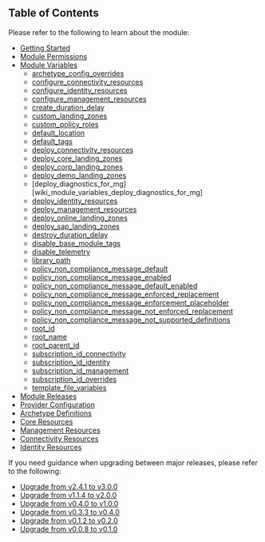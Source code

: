 <!-- markdownlint-disable first-line-h1 -->
## Table of Contents

Please refer to the following to learn about the module:

- [Getting Started][wiki_getting_started]
- [Module Permissions][wiki_module_permissions]
- [Module Variables][wiki_module_variables]
  - [archetype_config_overrides][wiki_module_variables_archetype_config_overrides]
  - [configure_connectivity_resources][wiki_module_variables_configure_connectivity_resources]
  - [configure_identity_resources][wiki_module_variables_configure_identity_resources]
  - [configure_management_resources][wiki_module_variables_configure_management_resources]
  - [create_duration_delay][wiki_module_variables_create_duration_delay]
  - [custom_landing_zones][wiki_module_variables_custom_landing_zones]
  - [custom_policy_roles][wiki_module_variables_custom_policy_roles]
  - [default_location][wiki_module_variables_default_location]
  - [default_tags][wiki_module_variables_default_tags]
  - [deploy_connectivity_resources][wiki_module_variables_deploy_connectivity_resources]
  - [deploy_core_landing_zones][wiki_module_variables_deploy_core_landing_zones]
  - [deploy_corp_landing_zones][wiki_module_variables_deploy_corp_landing_zones]
  - [deploy_demo_landing_zones][wiki_module_variables_deploy_demo_landing_zones]
  - [deploy_diagnostics_for_mg][wiki_module_variables_deploy_diagnostics_for_mg]
  - [deploy_identity_resources][wiki_module_variables_deploy_identity_resources]
  - [deploy_management_resources][wiki_module_variables_deploy_management_resources]
  - [deploy_online_landing_zones][wiki_module_variables_deploy_online_landing_zones]
  - [deploy_sap_landing_zones][wiki_module_variables_deploy_sap_landing_zones]
  - [destroy_duration_delay][wiki_module_variables_destroy_duration_delay]
  - [disable_base_module_tags][wiki_module_variables_disable_base_module_tags]
  - [disable_telemetry][wiki_module_variables_disable_telemetry]
  - [library_path][wiki_module_variables_library_path]
  - [policy_non_compliance_message_default][wiki_module_variables_policy_non_compliance_message_default]
  - [policy_non_compliance_message_enabled][wiki_module_variables_policy_non_compliance_message_enabled]
  - [policy_non_compliance_message_default_enabled][wiki_module_variables_policy_non_compliance_message_default_enabled]
  - [policy_non_compliance_message_enforced_replacement][wiki_module_variables_policy_non_compliance_message_enforced_replacement]
  - [policy_non_compliance_message_enforcement_placeholder][wiki_module_variables_policy_non_compliance_message_enforcement_placeholder]
  - [policy_non_compliance_message_not_enforced_replacement][wiki_module_variables_policy_non_compliance_message_not_enforced_replacement]
  - [policy_non_compliance_message_not_supported_definitions][wiki_module_variables_policy_non_compliance_message_not_supported_definitions]
  - [root_id][wiki_module_variables_root_id]
  - [root_name][wiki_module_variables_root_name]
  - [root_parent_id][wiki_module_variables_root_parent_id]
  - [subscription_id_connectivity][wiki_module_variables_subscription_id_connectivity]
  - [subscription_id_identity][wiki_module_variables_subscription_id_identity]
  - [subscription_id_management][wiki_module_variables_subscription_id_management]
  - [subscription_id_overrides][wiki_module_variables_subscription_id_overrides]
  - [template_file_variables][wiki_module_variables_template_file_variables]
- [Module Releases][wiki_module_releases]
- [Provider Configuration][wiki_provider_configuration]
- [Archetype Definitions][wiki_archetype_definitions]
- [Core Resources][wiki_core_resources]
- [Management Resources][wiki_management_resources]
- [Connectivity Resources][wiki_connectivity_resources]
- [Identity Resources][wiki_identity_resources]

If you need guidance when upgrading between major releases, please refer to the following:

- [Upgrade from v2.4.1 to v3.0.0][wiki_upgrade_from_v2_4_1_to_v3_0_0]
- [Upgrade from v1.1.4 to v2.0.0][wiki_upgrade_from_v1_1_4_to_v2_0_0]
- [Upgrade from v0.4.0 to v1.0.0][wiki_upgrade_from_v0_4_0_to_v1_0_0]
- [Upgrade from v0.3.3 to v0.4.0][wiki_upgrade_from_v0_3_3_to_v0_4_0]
- [Upgrade from v0.1.2 to v0.2.0][wiki_upgrade_from_v0_1_2_to_v0_2_0]
- [Upgrade from v0.0.8 to v0.1.0][wiki_upgrade_from_v0_0_8_to_v0_1_0]

 [//]: # (************************)
 [//]: # (INSERT LINK LABELS BELOW)
 [//]: # (************************)

[wiki_getting_started]:               %5BUser-Guide%5D-Getting-Started "Wiki - Getting Started"
[wiki_module_permissions]:            %5BUser-Guide%5D-Module-Permissions "Wiki - Module Permissions"
[wiki_module_variables]:              %5BUser-Guide%5D-Module-Variables "Wiki - Module Variables"
[wiki_module_releases]:               %5BUser-Guide%5D-Module-Releases "Wiki - Module Releases"
[wiki_provider_configuration]:        %5BUser-Guide%5D-Provider-Configuration "Wiki - Provider Configuration"
[wiki_archetype_definitions]:         %5BUser-Guide%5D-Archetype-Definitions "Wiki - Archetype Definitions"
[wiki_core_resources]:                %5BUser-Guide%5D-Core-Resources "Wiki - Core Resources"
[wiki_management_resources]:          %5BUser-Guide%5D-Management-Resources "Wiki - Management Resources"
[wiki_connectivity_resources]:        %5BUser-Guide%5D-Connectivity-Resources "Wiki - Connectivity Resources"
[wiki_identity_resources]:            %5BUser-Guide%5D-Identity-Resources "Wiki - Identity Resources"
[wiki_upgrade_from_v2_4_1_to_v3_0_0]: %5BUser-Guide%5D-Upgrade-from-v2.4.1-to-v3.0.0 "Wiki - Upgrade from v2.4.1 to v3.0.0"
[wiki_upgrade_from_v1_1_4_to_v2_0_0]: %5BUser-Guide%5D-Upgrade-from-v1.1.4-to-v2.0.0 "Wiki - Upgrade from v1.1.4 to v2.0.0"
[wiki_upgrade_from_v0_4_0_to_v1_0_0]: %5BUser-Guide%5D-Upgrade-from-v0.4.0-to-v1.0.0 "Wiki - Upgrade from v0.4.0 to v1.0.0"
[wiki_upgrade_from_v0_3_3_to_v0_4_0]: %5BUser-Guide%5D-Upgrade-from-v0.3.3-to-v0.4.0 "Wiki - Upgrade from v0.3.3 to v0.4.0"
[wiki_upgrade_from_v0_1_2_to_v0_2_0]: %5BUser-Guide%5D-Upgrade-from-v0.1.2-to-v0.2.0 "Wiki - Upgrade from v0.1.2 to v0.2.0"
[wiki_upgrade_from_v0_0_8_to_v0_1_0]: %5BUser-Guide%5D-Upgrade-from-v0.0.8-to-v0.1.0 "Wiki - Upgrade from v0.0.8 to v0.1.0"

[wiki_module_variables_archetype_config_overrides]:                           %5BVariables%5D-archetype_config_overrides "Instructions for how to use the archetype_config_overrides variable."
[wiki_module_variables_configure_connectivity_resources]:                     %5BVariables%5D-configure_connectivity_resources "Instructions for how to use the configure_connectivity_resources variable."
[wiki_module_variables_configure_identity_resources]:                         %5BVariables%5D-configure_identity_resources "Instructions for how to use the configure_identity_resources variable."
[wiki_module_variables_configure_management_resources]:                       %5BVariables%5D-configure_management_resources "Instructions for how to use the configure_management_resources variable."
[wiki_module_variables_create_duration_delay]:                                %5BVariables%5D-create_duration_delay "Instructions for how to use the create_duration_delay variable."
[wiki_module_variables_custom_landing_zones]:                                 %5BVariables%5D-custom_landing_zones "Instructions for how to use the custom_landing_zones variable."
[wiki_module_variables_custom_policy_roles]:                                  %5BVariables%5D-custom_policy_roles "Instructions for how to use the custom_policy_roles variable."
[wiki_module_variables_default_location]:                                     %5BVariables%5D-default_location "Instructions for how to use the default_location variable."
[wiki_module_variables_default_tags]:                                         %5BVariables%5D-default_tags "Instructions for how to use the default_tags variable."
[wiki_module_variables_deploy_connectivity_resources]:                        %5BVariables%5D-deploy_connectivity_resources "Instructions for how to use the deploy_connectivity_resources variable."
[wiki_module_variables_deploy_core_landing_zones]:                            %5BVariables%5D-deploy_core_landing_zones "Instructions for how to use the deploy_core_landing_zones variable."
[wiki_module_variables_deploy_corp_landing_zones]:                            %5BVariables%5D-deploy_corp_landing_zones "Instructions for how to use the deploy_corp_landing_zones variable."
[wiki_module_variables_deploy_demo_landing_zones]:                            %5BVariables%5D-deploy_demo_landing_zones "Instructions for how to use the deploy_demo_landing_zones variable."
[wiki_module_variables_deploy_identity_resources]:                            %5BVariables%5D-deploy_identity_resources "Instructions for how to use the deploy_identity_resources variable."
[wiki_module_variables_deploy_management_resources]:                          %5BVariables%5D-deploy_management_resources "Instructions for how to use the deploy_management_resources variable."
[wiki_module_variables_deploy_online_landing_zones]:                          %5BVariables%5D-deploy_online_landing_zones "Instructions for how to use the deploy_online_landing_zones variable."
[wiki_module_variables_deploy_sap_landing_zones]:                             %5BVariables%5D-deploy_sap_landing_zones "Instructions for how to use the deploy_sap_landing_zones variable."
[wiki_module_variables_destroy_duration_delay]:                               %5BVariables%5D-destroy_duration_delay "Instructions for how to use the destroy_duration_delay variable."
[wiki_module_variables_disable_base_module_tags]:                             %5BVariables%5D-disable_base_module_tags "Instructions for how to use the disable_base_module_tags variable."
[wiki_module_variables_disable_telemetry]:                                    %5BVariables%5D-disable_telemetry "Instructions for how to use the disable_telemetry variable."
[wiki_module_variables_library_path]:                                         %5BVariables%5D-library_path "Instructions for how to use the library_path variable."
[wiki_module_variables_policy_non_compliance_message_default]:                %5BVariables%5D-policy_non_compliance_message_default "Instructions for how to use the policy_non_compliance_message_default variable."
[wiki_module_variables_policy_non_compliance_message_enabled]:            %5BVariables%5D-policy_non_compliance_message_enabled "Instructions for how to use the policy_non_compliance_message_enabled variable."
[wiki_module_variables_policy_non_compliance_message_default_enabled]:            %5BVariables%5D-policy_non_compliance_message_default_enabled "Instructions for how to use the policy_non_compliance_message_default_enabled variable."
[wiki_module_variables_policy_non_compliance_message_enforced_replacement]:       %5BVariables%5D-policy_non_compliance_message_enforced_replacement "Instructions for how to use the policy_non_compliance_message_enforced_replacement variable."
[wiki_module_variables_policy_non_compliance_message_enforcement_placeholder]:    %5BVariables%5D-policy_non_compliance_message_enforcement_placeholder "Instructions for how to use the policy_non_compliance_message_enforcement_placeholder variable."
[wiki_module_variables_policy_non_compliance_message_not_enforced_replacement]:   %5BVariables%5D-policy_non_compliance_message_not_enforced_replacement "Instructions for how to use the policy_non_compliance_message_not_enforced_replacement variable."
[wiki_module_variables_policy_non_compliance_message_not_supported_definitions]:  %5BVariables%5D-policy_non_compliance_message_not_supported_definitions "Instructions for how to use the policy_non_compliance_message_not_supported_definitions variable."
[wiki_module_variables_root_id]:                                              %5BVariables%5D-root_id "Instructions for how to use the root_id variable."
[wiki_module_variables_root_name]:                                            %5BVariables%5D-root_name "Instructions for how to use the root_name variable."
[wiki_module_variables_root_parent_id]:                                       %5BVariables%5D-root_parent_id "Instructions for how to use the root_parent_id variable."
[wiki_module_variables_subscription_id_connectivity]:                         %5BVariables%5D-subscription_id_connectivity "Instructions for how to use the subscription_id_connectivity variable."
[wiki_module_variables_subscription_id_identity]:                             %5BVariables%5D-subscription_id_identity "Instructions for how to use the subscription_id_identity variable."
[wiki_module_variables_subscription_id_management]:                           %5BVariables%5D-subscription_id_management "Instructions for how to use the subscription_id_management variable."
[wiki_module_variables_subscription_id_overrides]:                            %5BVariables%5D-subscription_id_overrides "Instructions for how to use the subscription_id_overrides variable."
[wiki_module_variables_template_file_variables]:                              %5BVariables%5D-template_file_variables "Instructions for how to use the template_file_variables variable."

